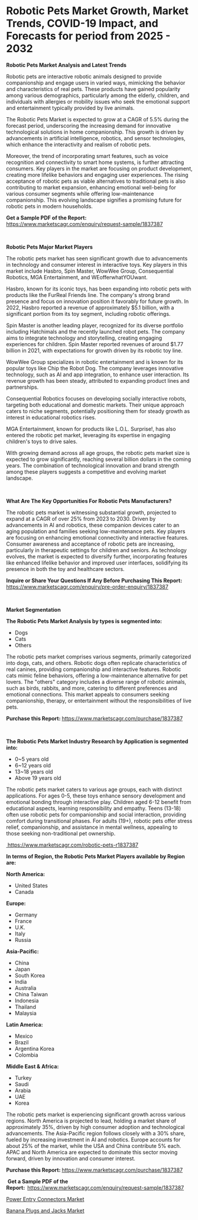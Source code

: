 <p><h1>Robotic Pets Market Growth, Market Trends, COVID-19 Impact, and Forecasts for period from 2025 - 2032</h1></p><p><strong>Robotic Pets Market Analysis and Latest Trends</strong></p>
<p><p>Robotic pets are interactive robotic animals designed to provide companionship and engage users in varied ways, mimicking the behavior and characteristics of real pets. These products have gained popularity among various demographics, particularly among the elderly, children, and individuals with allergies or mobility issues who seek the emotional support and entertainment typically provided by live animals.</p><p>The Robotic Pets Market is expected to grow at a CAGR of 5.5% during the forecast period, underscoring the increasing demand for innovative technological solutions in home companionship. This growth is driven by advancements in artificial intelligence, robotics, and sensor technologies, which enhance the interactivity and realism of robotic pets.</p><p>Moreover, the trend of incorporating smart features, such as voice recognition and connectivity to smart home systems, is further attracting consumers. Key players in the market are focusing on product development, creating more lifelike behaviors and engaging user experiences. The rising acceptance of robotic pets as viable alternatives to traditional pets is also contributing to market expansion, enhancing emotional well-being for various consumer segments while offering low-maintenance companionship. This evolving landscape signifies a promising future for robotic pets in modern households.</p></p>
<p><strong>Get a Sample PDF of the Report:&nbsp;</strong> <a href="https://www.marketscagr.com/enquiry/request-sample/1837387?utm_campaign=2010&utm_medium=2&utm_source=Github&utm_content=ia&utm_term=05042025&utm_id=robotic-pets">https://www.marketscagr.com/enquiry/request-sample/1837387</a></p>
<p>&nbsp;</p>
<p><strong>Robotic Pets Major Market Players</strong></p>
<p><p>The robotic pets market has seen significant growth due to advancements in technology and consumer interest in interactive toys. Key players in this market include Hasbro, Spin Master, WowWee Group, Consequential Robotics, MGA Entertainment, and WEofferwhatYOUwant.</p><p>Hasbro, known for its iconic toys, has been expanding into robotic pets with products like the FurReal Friends line. The company's strong brand presence and focus on innovation position it favorably for future growth. In 2022, Hasbro reported a revenue of approximately $5.1 billion, with a significant portion from its toy segment, including robotic offerings.</p><p>Spin Master is another leading player, recognized for its diverse portfolio including Hatchimals and the recently launched robot pets. The company aims to integrate technology and storytelling, creating engaging experiences for children. Spin Master reported revenues of around $1.77 billion in 2021, with expectations for growth driven by its robotic toy line.</p><p>WowWee Group specializes in robotic entertainment and is known for its popular toys like Chip the Robot Dog. The company leverages innovative technology, such as AI and app integration, to enhance user interaction. Its revenue growth has been steady, attributed to expanding product lines and partnerships.</p><p>Consequential Robotics focuses on developing socially interactive robots, targeting both educational and domestic markets. Their unique approach caters to niche segments, potentially positioning them for steady growth as interest in educational robotics rises.</p><p>MGA Entertainment, known for products like L.O.L. Surprise!, has also entered the robotic pet market, leveraging its expertise in engaging children's toys to drive sales.</p><p>With growing demand across all age groups, the robotic pets market size is expected to grow significantly, reaching several billion dollars in the coming years. The combination of technological innovation and brand strength among these players suggests a competitive and evolving market landscape.</p></p>
<p>&nbsp;</p>
<p><strong>What Are The Key Opportunities For Robotic Pets Manufacturers?</strong></p>
<p><p>The robotic pets market is witnessing substantial growth, projected to expand at a CAGR of over 25% from 2023 to 2030. Driven by advancements in AI and robotics, these companion devices cater to an aging population and families seeking low-maintenance pets. Key players are focusing on enhancing emotional connectivity and interactive features. Consumer awareness and acceptance of robotic pets are increasing, particularly in therapeutic settings for children and seniors. As technology evolves, the market is expected to diversify further, incorporating features like enhanced lifelike behavior and improved user interfaces, solidifying its presence in both the toy and healthcare sectors.</p></p>
<p><strong>Inquire or Share Your Questions If Any Before Purchasing This Report:</strong> <a href="https://www.marketscagr.com/enquiry/pre-order-enquiry/1837387?utm_campaign=2010&utm_medium=2&utm_source=Github&utm_content=ia&utm_term=05042025&utm_id=robotic-pets">https://www.marketscagr.com/enquiry/pre-order-enquiry/1837387</a></p>
<p>&nbsp;</p>
<p><strong>Market Segmentation</strong></p>
<p><strong>The Robotic Pets Market Analysis by types is segmented into:</strong></p>
<p><ul><li>Dogs</li><li>Cats</li><li>Others</li></ul></p>
<p><p>The robotic pets market comprises various segments, primarily categorized into dogs, cats, and others. Robotic dogs often replicate characteristics of real canines, providing companionship and interactive features. Robotic cats mimic feline behaviors, offering a low-maintenance alternative for pet lovers. The "others" category includes a diverse range of robotic animals, such as birds, rabbits, and more, catering to different preferences and emotional connections. This market appeals to consumers seeking companionship, therapy, or entertainment without the responsibilities of live pets.</p></p>
<p><strong>Purchase this Report:&nbsp;</strong><a href="https://www.marketscagr.com/purchase/1837387?utm_campaign=2010&utm_medium=2&utm_source=Github&utm_content=ia&utm_term=05042025&utm_id=robotic-pets">https://www.marketscagr.com/purchase/1837387</a></p>
<p>&nbsp;</p>
<p><strong>The Robotic Pets Market Industry Research by Application is segmented into:</strong></p>
<p><ul><li>0~5 years old</li><li>6~12 years old</li><li>13~18 years old</li><li>Above 19 years old</li></ul></p>
<p><p>The robotic pets market caters to various age groups, each with distinct applications. For ages 0-5, these toys enhance sensory development and emotional bonding through interactive play. Children aged 6-12 benefit from educational aspects, learning responsibility and empathy. Teens (13-18) often use robotic pets for companionship and social interaction, providing comfort during transitional phases. For adults (19+), robotic pets offer stress relief, companionship, and assistance in mental wellness, appealing to those seeking non-traditional pet ownership.</p></p>
<p><a href="https://www.marketscagr.com/robotic-pets-r1837387?utm_campaign=2010&utm_medium=2&utm_source=Github&utm_content=ia&utm_term=05042025&utm_id=robotic-pets">&nbsp;https://www.marketscagr.com/robotic-pets-r1837387</a></p>
<p><strong>In terms of Region, the Robotic Pets Market Players available by Region are:</strong></p>
<p>
    <p> <strong> North America: </strong>
        <ul>
            <li>United States</li>
            <li>Canada</li>
        </ul>
        </p> 
    <p> <strong> Europe: </strong>
        <ul>
            <li>Germany</li>
            <li>France</li>
            <li>U.K.</li>
            <li>Italy</li>
            <li>Russia</li>
        </ul>
        </p> 
    <p> <strong> Asia-Pacific: </strong>
        <ul>
            <li>China</li>
            <li>Japan</li>
            <li>South Korea</li>
            <li>India</li>
            <li>Australia</li>
            <li>China Taiwan</li>
            <li>Indonesia</li>
            <li>Thailand</li>
            <li>Malaysia</li>
        </ul>
        </p> 
    <p> <strong> Latin America: </strong>
        <ul>
            <li>Mexico</li>
            <li>Brazil</li>
            <li>Argentina Korea</li>
            <li>Colombia</li>
        </ul>
        </p> 
    <p> <strong> Middle East & Africa: </strong>
        <ul>
            <li>Turkey</li>
            <li>Saudi</li>
            <li>Arabia</li>
            <li>UAE</li>
            <li>Korea</li>
        </ul>
    </p>
    </p>
<p><p>The robotic pets market is experiencing significant growth across various regions. North America is projected to lead, holding a market share of approximately 35%, driven by high consumer adoption and technological advancements. The Asia-Pacific region follows closely with a 30% share, fueled by increasing investment in AI and robotics. Europe accounts for about 25% of the market, while the USA and China contribute 5% each. APAC and North America are expected to dominate this sector moving forward, driven by innovation and consumer interest.</p></p>
<p><strong>Purchase this Report: </strong><a href="https://www.marketscagr.com/purchase/1837387?utm_campaign=2010&utm_medium=2&utm_source=Github&utm_content=ia&utm_term=05042025&utm_id=robotic-pets">https://www.marketscagr.com/purchase/1837387</a></p>
<p>&nbsp;<strong>Get a Sample PDF of the Report:&nbsp;&nbsp;</strong><a href="https://www.marketscagr.com/enquiry/request-sample/1837387?utm_campaign=2010&utm_medium=2&utm_source=Github&utm_content=ia&utm_term=05042025&utm_id=robotic-pets">https://www.marketscagr.com/enquiry/request-sample/1837387</a></p>
<p><strong></strong></p>
<p><p><a href="https://github.com/BryceTownsendr/Market-Research-Report-List-7/blob/main/power-entry-connectors-market.md?utm_campaign=2010&utm_medium=2&utm_source=Github&utm_content=ia&utm_term=05042025&utm_id=robotic-pets">Power Entry Connectors Market</a></p><p><a href="https://github.com/camacrokesw2/Market-Research-Report-List-1/blob/main/banana-plugs-and-jacks-market.md?utm_campaign=2010&utm_medium=2&utm_source=Github&utm_content=ia&utm_term=05042025&utm_id=robotic-pets">Banana Plugs and Jacks Market</a></p></p>
